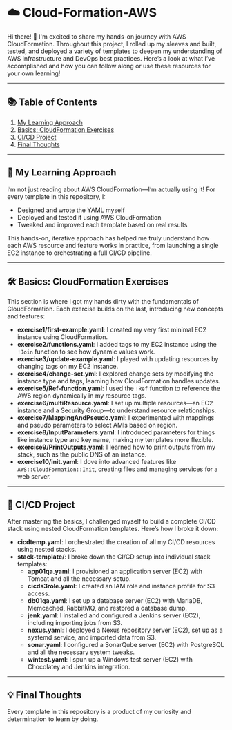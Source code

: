 # ☁️ Cloud-Formation-AWS

Hi there! 👋 I'm excited to share my hands-on journey with AWS CloudFormation. Throughout this project, I rolled up my sleeves and built, tested, and deployed a variety of templates to deepen my understanding of AWS infrastructure and DevOps best practices. Here’s a look at what I’ve accomplished and how you can follow along or use these resources for your own learning!

---

## 📚 Table of Contents
1. [My Learning Approach](#my-learning-approach)
2. [Basics: CloudFormation Exercises](#basics-cloudformation-exercises)
3. [CI/CD Project](#cicd-project)
4. [Final Thoughts](#final-thoughts)

---

## 🚀 My Learning Approach
I’m not just reading about AWS CloudFormation—I’m actually using it! For every template in this repository, I:
- Designed and wrote the YAML myself
- Deployed and tested it using AWS CloudFormation
- Tweaked and improved each template based on real results

This hands-on, iterative approach has helped me truly understand how each AWS resource and feature works in practice, from launching a single EC2 instance to orchestrating a full CI/CD pipeline.

---

## 🛠️ Basics: CloudFormation Exercises
This section is where I got my hands dirty with the fundamentals of CloudFormation. Each exercise builds on the last, introducing new concepts and features:

- **exercise1/first-example.yaml**: I created my very first minimal EC2 instance using CloudFormation.
- **exercise2/functions.yaml**: I added tags to my EC2 instance using the `!Join` function to see how dynamic values work.
- **exercise3/update-example.yaml**: I played with updating resources by changing tags on my EC2 instance.
- **exercise4/change-set.yml**: I explored change sets by modifying the instance type and tags, learning how CloudFormation handles updates.
- **exercise5/Ref-function.yaml**: I used the `!Ref` function to reference the AWS region dynamically in my resource tags.
- **exercise6/multiResource.yaml**: I set up multiple resources—an EC2 instance and a Security Group—to understand resource relationships.
- **exercise7/MappingAndPseudo.yaml**: I experimented with mappings and pseudo parameters to select AMIs based on region.
- **exercise8/InputParameters.yaml**: I introduced parameters for things like instance type and key name, making my templates more flexible.
- **exercise9/PrintOutputs.yaml**: I learned how to print outputs from my stack, such as the public DNS of an instance.
- **exercise10/init.yaml**: I dove into advanced features like `AWS::CloudFormation::Init`, creating files and managing services for a web server.

---

## 🔄 CI/CD Project
After mastering the basics, I challenged myself to build a complete CI/CD stack using nested CloudFormation templates. Here’s how I broke it down:

- **cicdtemp.yaml**: I orchestrated the creation of all my CI/CD resources using nested stacks.
- **stack-template/**: I broke down the CI/CD setup into individual stack templates:
  - **app01qa.yaml**: I provisioned an application server (EC2) with Tomcat and all the necessary setup.
  - **cicds3role.yaml**: I created an IAM role and instance profile for S3 access.
  - **db01qa.yaml**: I set up a database server (EC2) with MariaDB, Memcached, RabbitMQ, and restored a database dump.
  - **jenk.yaml**: I installed and configured a Jenkins server (EC2), including importing jobs from S3.
  - **nexus.yaml**: I deployed a Nexus repository server (EC2), set up as a systemd service, and imported data from S3.
  - **sonar.yaml**: I configured a SonarQube server (EC2) with PostgreSQL and all the necessary system tweaks.
  - **wintest.yaml**: I spun up a Windows test server (EC2) with Chocolatey and Jenkins integration.

---

## 💡 Final Thoughts
Every template in this repository is a product of my curiosity and determination to learn by doing.